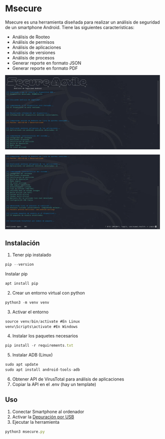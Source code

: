 # Msecure

Msecure es una herramienta diseñada para realizar un análisis de seguridad de un smartphone Android. Tiene las siguientes características:

- Análisis de Rooteo
- Análisis de permisos
- Análisis de aplicaciones
- Análisis de versiones
- Análisis de procesos
- Generar reporte en formato JSON
- Generar reporte en formato PDF

![WhatsApp Image 2025-05-10 at 19.18.38.jpeg](IMAGES/34457554-7c55-415c-bcca-075f36188ccd.png)

![WhatsApp Image 2025-05-10 at 19.17.25.jpeg](IMAGES/f12f3ab4-56a0-42b3-adbb-86fdde18ce0c.png)

## Instalación

1. Tener pip instalado

```jsx
pip --version
```

Instalar pip

```jsx
apt install pip
```

2. Crear un entorno virtual con python

```jsx
python3 -m venv venv
```

3. Activar el entorno

```jsx
source venv/bin/activate #En Linux
venv\Scripts\activate #En Windows
```

4. Instalar los paquetes necesarios

```jsx
pip install -r requirements.txt
```

5. Instalar ADB (Linux)

```jsx
sudo apt update
sudo apt install android-tools-adb
```

6. Obtener API de VirusTotal para análisis de aplicaciones
7. Copiar la API en el .env (hay un template)

## Uso

1. Conectar Smartphone al ordenador
2. Activar la [Depuración por USB](https://developer.android.com/studio/debug/dev-options?hl=es-419)
3. Ejecutar la herramienta

```jsx
python3 msecure.py
```
